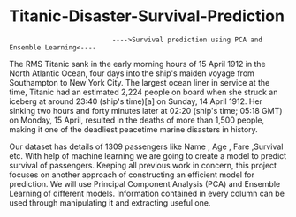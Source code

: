 # Titanic-Disaster-Survival-Prediction

                              ---->Survival prediction using PCA and Ensemble Learning<----


The RMS Titanic sank in the early morning hours of 15 April 1912 in the North Atlantic Ocean, four days into the ship's maiden voyage from Southampton to New York City. The largest ocean liner in service at the time, Titanic had an estimated 2,224 people on board when she struck an iceberg at around 23:40 (ship's time)[a] on Sunday, 14 April 1912. Her sinking two hours and forty minutes later at 02:20 (ship's time; 05:18 GMT) on Monday, 15 April, resulted in the deaths of more than 1,500 people, making it one of the deadliest peacetime marine disasters in history.

Our dataset has details of 1309 passengers like Name , Age , Fare ,Survival etc. With help of machine learning we are going to create a model to predict survival of passengers. Keeping all previous work in concern, this project focuses on another approach of constructing an efficient model for prediction. We will use Principal Component Analysis (PCA) and Ensemble Learning of different models. Information contained in every column can be used through manipulating it and extracting useful one.
